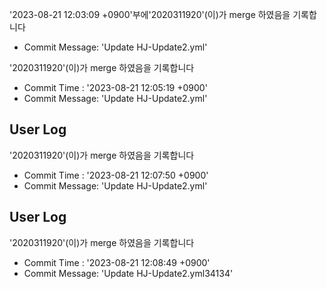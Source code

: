 
'2023-08-21 12:03:09 +0900'부에'2020311920'(이)가 merge 하였음을 기록합니다
- Commit Message: 'Update HJ-Update2.yml'



'2020311920'(이)가 merge 하였음을 기록합니다
- Commit Time : '2023-08-21 12:05:19 +0900'
- Commit Message: 'Update HJ-Update2.yml'



## User Log
'2020311920'(이)가 merge 하였음을 기록합니다
- Commit Time : '2023-08-21 12:07:50 +0900'
- Commit Message: 'Update HJ-Update2.yml'



## User Log
'2020311920'(이)가 merge 하였음을 기록합니다
- Commit Time : '2023-08-21 12:08:49 +0900'
- Commit Message: 'Update HJ-Update2.yml34134'



